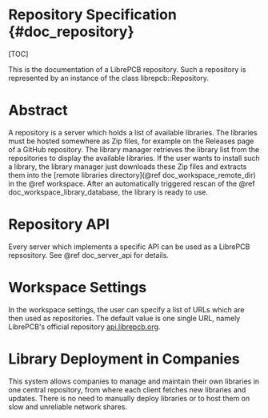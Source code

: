 Repository Specification {#doc_repository}
==========================================

[TOC]

This is the documentation of a LibrePCB repository. Such a repository is represented by an instance
of the class librepcb::Repository.


# Abstract

A repository is a server which holds a list of available libraries. The libraries must be hosted
somewhere as Zip files, for example on the Releases page of a GitHub repository. The library manager
retrieves the library list from the repositories to display the available libraries. If the user
wants to install such a library, the library manager just downloads these Zip files and extracts
them into the [remote libraries directory](@ref doc_workspace_remote_dir) in the @ref workspace.
After an automatically triggered rescan of the @ref doc_workspace_library_database, the library is
ready to use.


# Repository API

Every server which implements a specific API can be used as a LibrePCB repsository.
See @ref doc_server_api for details.


# Workspace Settings

In the workspace settings, the user can specify a list of URLs which are then used as repositories.
The default value is one single URL, namely LibrePCB's official repository [api.librepcb.org].


# Library Deployment in Companies

This system allows companies to manage and maintain their own libraries in one central repository,
from where each client fetches new libraries and updates. There is no need to manually deploy
libraries or to host them on slow and unreliable network shares.


[api.librepcb.org]: http://api.librepcb.org "Official LibrePCB Repository"
